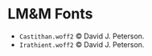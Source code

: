 # LM&M Fonts
- `Castithan.woff2` &copy; David J. Peterson.
- `Irathient.woff2` &copy; David J. Peterson.
